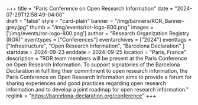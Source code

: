 +++
title = "Paris Conference on Open Research Information" 
date = "2024-07-29T12:58:49-04:00"  
draft = "false" 
style = "card-plain" 
banner = "/img/banners/ROR_Banner-grey.jpg" 
thumb = "/img/events/ror-logo-800.png" 
images = ['/img/events/ror-logo-800.png']
author = "Research Organization Registry (ROR)" 
eventtypes = ["Conferences"]
eventarchives = ["2024"]
eventtags = ["Infrastructure", "Open Research Information", "Barcelona Declaration" ]
startdate = 2024-09-23
enddate = 2024-09-25
location = "Paris, France"
description = "ROR team members will be present at the Paris Conference on Open Research Information. To support signatories of the Barcelona Declaration in fulfilling their commitment to open research information, the Paris Conference on Open Research Information aims to provide a forum for sharing experiences and good practices regarding open research information and to develop a joint roadmap for open research information."
reglink = "https://barcelona-declaration.org/conference"
+++


<!-- Post-event content template

## Materials 

- [Slides from event]()

<iframe src=""></iframe>

---

## Recording 

{{< youtube id="" >}}

--- 

--> 

